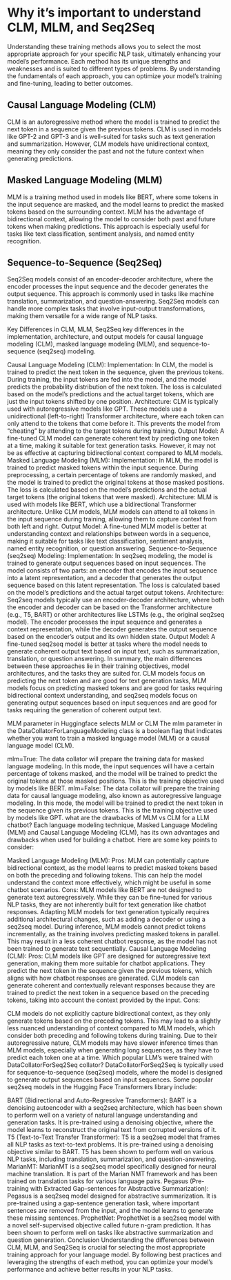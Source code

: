 # Why it’s important to understand CLM, MLM, and Seq2Seq


Understanding these training methods allows you to select the most appropriate approach for your specific NLP task, ultimately enhancing your model’s performance. Each method has its unique strengths and weaknesses and is suited to different types of problems. By understanding the fundamentals of each approach, you can optimize your model’s training and fine-tuning, leading to better outcomes.

## Causal Language Modeling (CLM)
CLM is an autoregressive method where the model is trained to predict the next token in a sequence given the previous tokens. CLM is used in models like GPT-2 and GPT-3 and is well-suited for tasks such as text generation and summarization. However, CLM models have unidirectional context, meaning they only consider the past and not the future context when generating predictions.

## Masked Language Modeling (MLM)
MLM is a training method used in models like BERT, where some tokens in the input sequence are masked, and the model learns to predict the masked tokens based on the surrounding context. MLM has the advantage of bidirectional context, allowing the model to consider both past and future tokens when making predictions. This approach is especially useful for tasks like text classification, sentiment analysis, and named entity recognition.

## Sequence-to-Sequence (Seq2Seq)
Seq2Seq models consist of an encoder-decoder architecture, where the encoder processes the input sequence and the decoder generates the output sequence. This approach is commonly used in tasks like machine translation, summarization, and question-answering. Seq2Seq models can handle more complex tasks that involve input-output transformations, making them versatile for a wide range of NLP tasks.

Key Differences in CLM, MLM, Seq2Seq
key differences in the implementation, architecture, and output models for causal language modeling (CLM), masked language modeling (MLM), and sequence-to-sequence (seq2seq) modeling.

Causal Language Modeling (CLM):
Implementation: In CLM, the model is trained to predict the next token in the sequence, given the previous tokens. During training, the input tokens are fed into the model, and the model predicts the probability distribution of the next token. The loss is calculated based on the model’s predictions and the actual target tokens, which are just the input tokens shifted by one position.
Architecture: CLM is typically used with autoregressive models like GPT. These models use a unidirectional (left-to-right) Transformer architecture, where each token can only attend to the tokens that come before it. This prevents the model from “cheating” by attending to the target tokens during training.
Output Model: A fine-tuned CLM model can generate coherent text by predicting one token at a time, making it suitable for text generation tasks. However, it may not be as effective at capturing bidirectional context compared to MLM models.
Masked Language Modeling (MLM):
Implementation: In MLM, the model is trained to predict masked tokens within the input sequence. During preprocessing, a certain percentage of tokens are randomly masked, and the model is trained to predict the original tokens at those masked positions. The loss is calculated based on the model’s predictions and the actual target tokens (the original tokens that were masked).
Architecture: MLM is used with models like BERT, which use a bidirectional Transformer architecture. Unlike CLM models, MLM models can attend to all tokens in the input sequence during training, allowing them to capture context from both left and right.
Output Model: A fine-tuned MLM model is better at understanding context and relationships between words in a sequence, making it suitable for tasks like text classification, sentiment analysis, named entity recognition, or question answering.
Sequence-to-Sequence (seq2seq) Modeling:
Implementation: In seq2seq modeling, the model is trained to generate output sequences based on input sequences. The model consists of two parts: an encoder that encodes the input sequence into a latent representation, and a decoder that generates the output sequence based on this latent representation. The loss is calculated based on the model’s predictions and the actual target output tokens.
Architecture: Seq2seq models typically use an encoder-decoder architecture, where both the encoder and decoder can be based on the Transformer architecture (e.g., T5, BART) or other architectures like LSTMs (e.g., the original seq2seq model). The encoder processes the input sequence and generates a context representation, while the decoder generates the output sequence based on the encoder’s output and its own hidden state.
Output Model: A fine-tuned seq2seq model is better at tasks where the model needs to generate coherent output text based on input text, such as summarization, translation, or question answering.
In summary, the main differences between these approaches lie in their training objectives, model architectures, and the tasks they are suited for. CLM models focus on predicting the next token and are good for text generation tasks, MLM models focus on predicting masked tokens and are good for tasks requiring bidirectional context understanding, and seq2seq models focus on generating output sequences based on input sequences and are good for tasks requiring the generation of coherent output text.

MLM parameter in Huggingface selects MLM or CLM
The mlm parameter in the DataCollatorForLanguageModeling class is a boolean flag that indicates whether you want to train a masked language model (MLM) or a causal language model (CLM).

mlm=True: The data collator will prepare the training data for masked language modeling. In this mode, the input sequences will have a certain percentage of tokens masked, and the model will be trained to predict the original tokens at those masked positions. This is the training objective used by models like BERT.
mlm=False: The data collator will prepare the training data for causal language modeling, also known as autoregressive language modeling. In this mode, the model will be trained to predict the next token in the sequence given its previous tokens. This is the training objective used by models like GPT.
what are the drawbacks of MLM vs CLM for a LLM chatbot?
Each language modeling technique, Masked Language Modeling (MLM) and Causal Language Modeling (CLM), has its own advantages and drawbacks when used for building a chatbot. Here are some key points to consider:

Masked Language Modeling (MLM):
Pros:
MLM can potentially capture bidirectional context, as the model learns to predict masked tokens based on both the preceding and following tokens. This can help the model understand the context more effectively, which might be useful in some chatbot scenarios.
Cons:
MLM models like BERT are not designed to generate text autoregressively. While they can be fine-tuned for various NLP tasks, they are not inherently built for text generation like chatbot responses. Adapting MLM models for text generation typically requires additional architectural changes, such as adding a decoder or using a seq2seq model.
During inference, MLM models cannot predict tokens incrementally, as the training involves predicting masked tokens in parallel. This may result in a less coherent chatbot response, as the model has not been trained to generate text sequentially.
Causal Language Modeling (CLM):
Pros:
CLM models like GPT are designed for autoregressive text generation, making them more suitable for chatbot applications. They predict the next token in the sequence given the previous tokens, which aligns with how chatbot responses are generated.
CLM models can generate coherent and contextually relevant responses because they are trained to predict the next token in a sequence based on the preceding tokens, taking into account the context provided by the input.
Cons:

CLM models do not explicitly capture bidirectional context, as they only generate tokens based on the preceding tokens. This may lead to a slightly less nuanced understanding of context compared to MLM models, which consider both preceding and following tokens during training.
Due to their autoregressive nature, CLM models may have slower inference times than MLM models, especially when generating long sequences, as they have to predict each token one at a time.
Which popular LLM’s were trained with DataCollatorForSeq2Seq collator?
DataCollatorForSeq2Seq is typically used for sequence-to-sequence (seq2seq) models, where the model is designed to generate output sequences based on input sequences. Some popular seq2seq models in the Hugging Face Transformers library include:

BART (Bidirectional and Auto-Regressive Transformers): BART is a denoising autoencoder with a seq2seq architecture, which has been shown to perform well on a variety of natural language understanding and generation tasks. It is pre-trained using a denoising objective, where the model learns to reconstruct the original text from corrupted versions of it.
T5 (Text-to-Text Transfer Transformer): T5 is a seq2seq model that frames all NLP tasks as text-to-text problems. It is pre-trained using a denoising objective similar to BART. T5 has been shown to perform well on various NLP tasks, including translation, summarization, and question-answering.
MarianMT: MarianMT is a seq2seq model specifically designed for neural machine translation. It is part of the Marian NMT framework and has been trained on translation tasks for various language pairs.
Pegasus (Pre-training with Extracted Gap-sentences for Abstractive Summarization): Pegasus is a seq2seq model designed for abstractive summarization. It is pre-trained using a gap-sentence generation task, where important sentences are removed from the input, and the model learns to generate these missing sentences.
ProphetNet: ProphetNet is a seq2seq model with a novel self-supervised objective called future n-gram prediction. It has been shown to perform well on tasks like abstractive summarization and question generation.
Conclusion
Understanding the differences between CLM, MLM, and Seq2Seq is crucial for selecting the most appropriate training approach for your language model. By following best practices and leveraging the strengths of each method, you can optimize your model’s performance and achieve better results in your NLP tasks.
